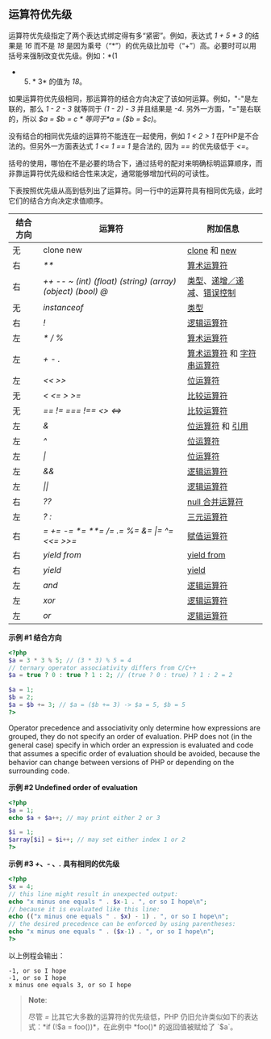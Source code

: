 运算符优先级
------------

运算符优先级指定了两个表达式绑定得有多“紧密”。例如，表达式 *1 + 5 \* 3*
的结果是 *16* 而不是 *18*
是因为乘号（“\*”）的优先级比加号（“+”）高。必要时可以用括号来强制改变优先级。例如：*(1
+ 5) \* 3* 的值为 *18*。

如果运算符优先级相同，那运算符的结合方向决定了该如何运算。例如，"-"是左联的，那么
*1 - 2 - 3* 就等同于 *(1 - 2) - 3* 并且结果是 *-4*.
另外一方面，"="是右联的，所以 *$a = $b = $c* 等同于 *$a = ($b = $c)*。

没有结合的相同优先级的运算符不能连在一起使用，例如 *1 \< 2 \> 1*
在PHP是不合法的。但另外一方面表达式 *1 \<= 1 == 1* 是合法的, 因为 *==*
的优先级低于 *\<=*。

括号的使用，哪怕在不是必要的场合下，通过括号的配对来明确标明运算顺序，而非靠运算符优先级和结合性来决定，通常能够增加代码的可读性。

下表按照优先级从高到低列出了运算符。同一行中的运算符具有相同优先级，此时它们的结合方向决定求值顺序。

| 结合方向 | 运算符                                                                        | 附加信息                                                                                                                                                                                                  |
|----------|-------------------------------------------------------------------------------|-----------------------------------------------------------------------------------------------------------------------------------------------------------------------------------------------------------|
| 无       | clone new                                                                     | <a href="/language/oop5/cloning.html" class="link">clone</a> 和 <a href="/language/oop5/basic.html#language.oop5.basic.new" class="link">new</a>                                                          |
| 右       | *\*\**                                                                        | <a href="/language/operators/arithmetic.html" class="link">算术运算符</a>                                                                                                                                 |
| 右       | *++* *--* *\~* *(int)* *(float)* *(string)* *(array)* *(object)* *(bool)* *@* | <a href="/language/types.html" class="link">类型</a>、<a href="/language/operators/increment.html" class="link">递增／递减</a>、<a href="/language/operators/errorcontrol.html" class="link">错误控制</a> |
| 无       | *instanceof*                                                                  | <a href="/language/types.html" class="link">类型</a>                                                                                                                                                      |
| 右       | *!*                                                                           | <a href="/language/operators/logical.html" class="link">逻辑运算符</a>                                                                                                                                    |
| 左       | *\** */* *%*                                                                  | <a href="/language/operators/arithmetic.html" class="link">算术运算符</a>                                                                                                                                 |
| 左       | *+* *-* *.*                                                                   | <a href="/language/operators/arithmetic.html" class="link">算术运算符</a> 和 <a href="/language/operators/string.html" class="link">字符串运算符</a>                                                      |
| 左       | *\<\<* *\>\>*                                                                 | <a href="/language/operators/bitwise.html" class="link">位运算符</a>                                                                                                                                      |
| 无       | *\<* *\<=* *\>* *\>=*                                                         | <a href="/language/operators/comparison.html" class="link">比较运算符</a>                                                                                                                                 |
| 无       | *==* *!=* *===* *!==* *\<\>* *\<=\>*                                          | <a href="/language/operators/comparison.html" class="link">比较运算符</a>                                                                                                                                 |
| 左       | *&*                                                                           | <a href="/language/operators/bitwise.html" class="link">位运算符</a> 和 <a href="/language/references.html" class="link">引用</a>                                                                         |
| 左       | *^*                                                                           | <a href="/language/operators/bitwise.html" class="link">位运算符</a>                                                                                                                                      |
| 左       | *\|*                                                                          | <a href="/language/operators/bitwise.html" class="link">位运算符</a>                                                                                                                                      |
| 左       | *&&*                                                                          | <a href="/language/operators/logical.html" class="link">逻辑运算符</a>                                                                                                                                    |
| 左       | *\|\|*                                                                        | <a href="/language/operators/logical.html" class="link">逻辑运算符</a>                                                                                                                                    |
| 右       | *??*                                                                          | <a href="/language/operators/comparison.html#language.operators.comparison.coalesce" class="link">null 合并运算符</a>                                                                                     |
| 左       | *? :*                                                                         | <a href="/language/operators/comparison.html#language.operators.comparison.ternary" class="link">三元运算符</a>                                                                                           |
| 右       | *=* *+=* *-=* *\*=* *\*\*=* */=* *.=* *%=* *&=* *\|=* *^=* *\<\<=* *\>\>=*    | <a href="/language/operators/assignment.html" class="link">赋值运算符</a>                                                                                                                                 |
| 右       | *yield from*                                                                  | <a href="/language/generators/syntax.html#control-structures.yield.from" class="link">yield from</a>                                                                                                      |
| 右       | *yield*                                                                       | <a href="/language/generators/syntax.html#control-structures.yield" class="link">yield</a>                                                                                                                |
| 左       | *and*                                                                         | <a href="/language/operators/logical.html" class="link">逻辑运算符</a>                                                                                                                                    |
| 左       | *xor*                                                                         | <a href="/language/operators/logical.html" class="link">逻辑运算符</a>                                                                                                                                    |
| 左       | *or*                                                                          | <a href="/language/operators/logical.html" class="link">逻辑运算符</a>                                                                                                                                    |

**示例 \#1 结合方向**

``` php
<?php
$a = 3 * 3 % 5; // (3 * 3) % 5 = 4
// ternary operator associativity differs from C/C++
$a = true ? 0 : true ? 1 : 2; // (true ? 0 : true) ? 1 : 2 = 2

$a = 1;
$b = 2;
$a = $b += 3; // $a = ($b += 3) -> $a = 5, $b = 5
?>
```

Operator precedence and associativity only determine how expressions are
grouped, they do not specify an order of evaluation. PHP does not (in
the general case) specify in which order an expression is evaluated and
code that assumes a specific order of evaluation should be avoided,
because the behavior can change between versions of PHP or depending on
the surrounding code.

**示例 \#2 Undefined order of evaluation**

``` php
<?php
$a = 1;
echo $a + $a++; // may print either 2 or 3

$i = 1;
$array[$i] = $i++; // may set either index 1 or 2
?>
```

**示例 \#3 *+*、*-* 、*.* 具有相同的优先级**

``` php
<?php
$x = 4;
// this line might result in unexpected output:
echo "x minus one equals " . $x-1 . ", or so I hope\n";
// because it is evaluated like this line:
echo (("x minus one equals " . $x) - 1) . ", or so I hope\n";
// the desired precedence can be enforced by using parentheses:
echo "x minus one equals " . ($x-1) . ", or so I hope\n";
?>
```

以上例程会输出：

    -1, or so I hope
    -1, or so I hope
    x minus one equals 3, or so I hope

> **Note**:
>
> 尽管 *=* 比其它大多数的运算符的优先级低，PHP
> 仍旧允许类似如下的表达式：*if (!$a = foo())*，在此例中 *foo()*
> 的返回值被赋给了 `$a`。
